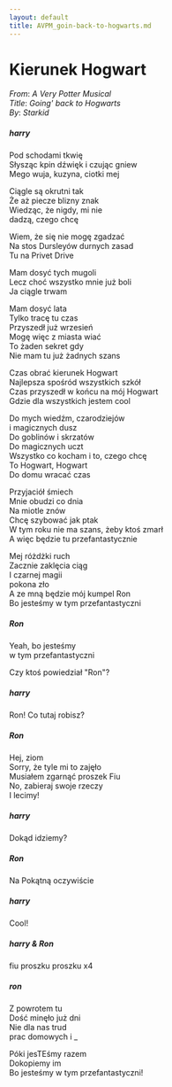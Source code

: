 ```yaml
---
layout: default
title: AVPM_goin-back-to-hogwarts.md
---
```

# Kierunek Hogwart
_From_: _A Very Potter Musical_  
_Title_: _Going' back to Hogwarts_  
_By_: _Starkid_  

##### harry
Pod schodami tkwię  
Słysząc kpin dźwięk i czując gniew  
Mego wuja, kuzyna, ciotki mej  

Ciągle są okrutni tak  
Że aż piecze blizny znak  
Wiedząc, że nigdy, mi nie  
dadzą, czego chcę  

Wiem, że się nie mogę zgadzać  
Na stos Dursleyów durnych zasad  
Tu na Privet Drive  

Mam dosyć tych mugoli  
Lecz choć wszystko mnie już boli  
Ja ciągle trwam  

Mam dosyć lata  
Tylko tracę tu czas  
Przyszedł już wrzesień  
Mogę więc z miasta wiać  
To żaden sekret gdy  
Nie mam tu już żadnych szans  

Czas obrać kierunek Hogwart  
Najlepsza spośród wszystkich szkół  
Czas przyszedł w końcu na mój Hogwart  
Gdzie dla wszystkich jestem cool  

Do mych wiedźm, czarodziejów  
i magicznych dusz  
Do goblinów i skrzatów  
Do magicznych uczt  
Wszystko co kocham i to, czego chcę  
To Hogwart, Hogwart  
Do domu wracać czas  

Przyjaciół śmiech  
Mnie obudzi co dnia  
Na miotle znów  
Chcę szybować jak ptak  
W tym roku nie ma szans, żeby ktoś zmarł  
A więc będzie tu przefantastycznie  

Mej różdżki ruch  
Zacznie zaklęcia ciąg  
I czarnej magii  
pokona zło  
A ze mną będzie mój kumpel Ron  
Bo jesteśmy w tym przefantastyczni  
##### Ron
Yeah, bo jesteśmy  
w tym przefantastyczni  

Czy ktoś powiedział "Ron"?  

##### harry
Ron! Co tutaj robisz?  

##### Ron
Hej, ziom  
Sorry, że tyle mi to zajęło  
Musiałem zgarnąć proszek Fiu  
No, zabieraj swoje rzeczy  
I lecimy!  

##### harry
Dokąd idziemy?  

##### Ron
Na Pokątną oczywiście  

##### harry
Cool!  

##### harry & Ron
fiu proszku proszku x4  

##### ron
Z powrotem tu  
Dość minęło już dni  
Nie dla nas trud  
prac domowych i _  

Póki jesTEśmy razem  
Dokopiemy im  
Bo jesteśmy w tym przefantastyczni!  







